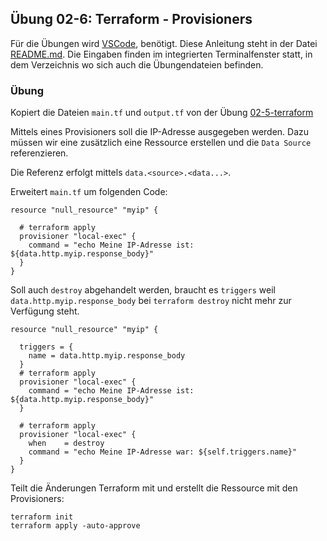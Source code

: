 ## Übung 02-6: Terraform - Provisioners 

Für die Übungen wird [VSCode](https://code.visualstudio.com/), benötigt. Diese Anleitung steht in der Datei [README.md](README.md). Die Eingaben finden im integrierten Terminalfenster statt, in dem Verzeichnis wo sich auch die Übungendateien befinden.

### Übung
    
Kopiert die Dateien `main.tf` und `output.tf` von der Übung [02-5-terraform](../02-5-terraform/)    
    
Mittels eines Provisioners soll die IP-Adresse ausgegeben werden. Dazu müssen wir eine zusätzlich eine Ressource erstellen und die `Data Source` referenzieren. 

Die Referenz erfolgt mittels `data.<source>.<data...>`.

Erweitert `main.tf` um folgenden Code:

    resource "null_resource" "myip" {
    
      # terraform apply
      provisioner "local-exec" {
        command = "echo Meine IP-Adresse ist: ${data.http.myip.response_body}"
      }
    }

Soll auch `destroy` abgehandelt werden, braucht es `triggers` weil `data.http.myip.response_body` bei `terraform destroy` nicht mehr zur Verfügung steht.

    resource "null_resource" "myip" {
    
      triggers = {
        name = data.http.myip.response_body
      }
      # terraform apply
      provisioner "local-exec" {
        command = "echo Meine IP-Adresse ist: ${data.http.myip.response_body}"
      }

      # terraform apply
      provisioner "local-exec" {
        when    = destroy
        command = "echo Meine IP-Adresse war: ${self.triggers.name}"
      }      
    }

Teilt die Änderungen Terraform mit und erstellt die Ressource mit den Provisioners:

    terraform init
    terraform apply -auto-approve     
     